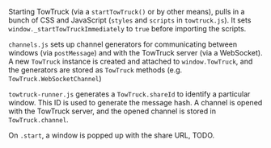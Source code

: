 Starting TowTruck (via a `startTowTruck()` or by other means), pulls
in a bunch of CSS and JavaScript (`styles` and `scripts` in
`towtruck.js`).  It sets `window._startTowTruckImmediately` to `true`
before importing the scripts.

`channels.js` sets up channel generators for communicating between
windows (via `postMessage`) and with the TowTruck server (via a
WebSocket).  A new `TowTruck` instance is created and attached to
`window.TowTruck`, and the generators are stored as `TowTruck` methods
(e.g. `TowTruck.WebSocketChannel`)

`towtruck-runner.js` generates a `TowTruck.shareId` to identify a
particular window.  This ID is used to generate the message hash.  A
channel is opened with the TowTruck server, and the opened channel is
stored in `TowTruck.channel`.

On `.start`, a window is popped up with the share URL, TODO.
